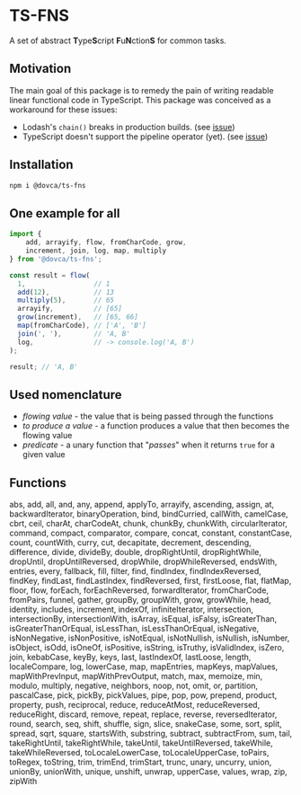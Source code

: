 # TS-FNS

A set of abstract **T**ype**S**cript **F**u**N**ction**S** for common tasks.

## Motivation

The main goal of this package is to remedy the pain of writing readable linear functional code in TypeScript.
This package was conceived as a workaround for these issues:

- Lodash's `chain()` breaks in production builds. (see [issue](https://github.com/lodash/lodash/issues/3298))
- TypeScript doesn't support the pipeline operator (yet). (see [issue](https://github.com/microsoft/TypeScript/issues/17718))

## Installation

```bash
npm i @dovca/ts-fns
```

## One example for all

```typescript
import {
    add, arrayify, flow, fromCharCode, grow,
    increment, join, log, map, multiply
} from '@dovca/ts-fns';

const result = flow(
  1,                 // 1
  add(12),           // 13
  multiply(5),       // 65
  arrayify,          // [65]
  grow(increment),   // [65, 66]
  map(fromCharCode), // ['A', 'B']
  join(', '),        // 'A, B'
  log,               // -> console.log('A, B')
);

result; // 'A, B'
```

## Used nomenclature

- *flowing value* - the value that is being passed through the functions
- *to produce a value* - a function produces a value that then becomes the flowing value
- *predicate* - a unary function that "*passes*" when it returns `true` for a given value

## Functions

abs, add, all, and, any, append, applyTo, arrayify, ascending, assign, at, backwardIterator,
binaryOperation, bind, bindCurried, callWith, camelCase, cbrt, ceil, charAt, charCodeAt, chunk,
chunkBy, chunkWith, circularIterator, command, compact, comparator, compare, concat, constant,
constantCase, count, countWith, curry, cut, decapitate, decrement, descending, difference, divide,
divideBy, double, dropRightUntil, dropRightWhile, dropUntil, dropUntilReversed, dropWhile,
dropWhileReversed, endsWith, entries, every, fallback, fill, filter, find, findIndex,
findIndexReversed, findKey, findLast, findLastIndex, findReversed, first, firstLoose, flat,
flatMap, floor, flow, forEach, forEachReversed, forwardIterator, fromCharCode, fromPairs, funnel,
gather, groupBy, groupWith, grow, growWhile, head, identity, includes, increment, indexOf,
infiniteIterator, intersection, intersectionBy, intersectionWith, isArray, isEqual, isFalsy,
isGreaterThan, isGreaterThanOrEqual, isLessThan, isLessThanOrEqual, isNegative, isNonNegative,
isNonPositive, isNotEqual, isNotNullish, isNullish, isNumber, isObject, isOdd, isOneOf, isPositive,
isString, isTruthy, isValidIndex, isZero, join, kebabCase, keyBy, keys, last, lastIndexOf,
lastLoose, length, localeCompare, log, lowerCase, map, mapEntries, mapKeys, mapValues,
mapWithPrevInput, mapWithPrevOutput, match, max, memoize, min, modulo, multiply, negative,
neighbors, noop, not, omit, or, partition, pascalCase, pick, pickBy, pickValues, pipe, pop, pow,
prepend, product, property, push, reciprocal, reduce, reduceAtMost, reduceReversed, reduceRight,
discard, remove, repeat, replace, reverse, reversedIterator, round, search, seq, shift,
shuffle, sign, slice, snakeCase, some, sort, split, spread, sqrt, square, startsWith, substring,
subtract, subtractFrom, sum, tail, takeRightUntil, takeRightWhile, takeUntil, takeUntilReversed,
takeWhile, takeWhileReversed, toLocaleLowerCase, toLocaleUpperCase, toPairs, toRegex, toString,
trim, trimEnd, trimStart, trunc, unary, uncurry, union, unionBy, unionWith, unique, unshift,
unwrap, upperCase, values, wrap, zip, zipWith
